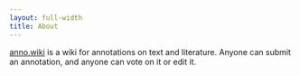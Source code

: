 ```yaml
---
layout: full-width
title: About
---
```


[anno.wiki](http://anno.wiki) is a wiki for annotations on text and literature. Anyone can submit an
annotation, and anyone can vote on it or edit it.
